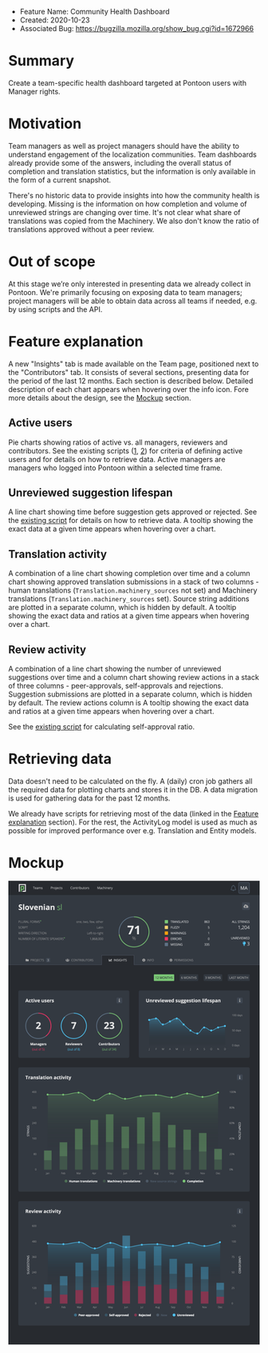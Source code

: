 - Feature Name: Community Health Dashboard
- Created: 2020-10-23
- Associated Bug: https://bugzilla.mozilla.org/show_bug.cgi?id=1672966

# Summary

Create a team-specific health dashboard targeted at Pontoon users with Manager rights.

# Motivation

Team managers as well as project managers should have the ability to understand engagement of the localization communities. Team dashboards already provide some of the answers, including the overall status of completion and translation statistics, but the information is only available in the form of a current snapshot.

There's no historic data to provide insights into how the community health is developing. Missing is the information on how completion and volume of unreviewed strings are changing over time. It's not clear what share of translations was copied from the Machinery. We also don't know the ratio of translations approved without a peer review.

# Out of scope

At this stage we’re only interested in presenting data we already collect in Pontoon. We're primarily focusing on exposing data to team managers; project managers will be able to obtain data across all teams if needed, e.g. by using scripts and the API.

# Feature explanation

A new "Insights" tab is made available on the Team page, positioned next to the "Contributors" tab. It consists of several sections, presenting data for the period of the last 12 months. Each section is described below. Detailed description of each chart appears when hovering over the info icon. Fore more details about the design, see the [Mockup](#mockup) section.

## Active users

Pie charts showing ratios of active vs. all managers, reviewers and contributors. See the existing scripts ([1](https://github.com/flodolo/scripts/blob/954fa85/pontoon/active_contributors.py), [2](https://github.com/flodolo/scripts/blob/954fa85/pontoon/list_reviewers_with_contribution_stats.py)) for criteria of defining active users and for details on how to retrieve data. Active managers are managers who logged into Pontoon within a selected time frame.

## Unreviewed suggestion lifespan

A line chart showing time before suggestion gets approved or rejected. See the [existing script](https://github.com/flodolo/scripts/blob/954fa85/pontoon/unreviewed_suggestions_lifespan.py) for details on how to retrieve data. A tooltip showing the exact data at a given time appears when hovering over a chart.

## Translation activity

A combination of a line chart showing completion over time and a column chart showing approved translation submissions in a stack of two columns - human translations (`Translation.machinery_sources` not set) and Machinery translations (`Translation.machinery_sources` set). Source string additions are plotted in a separate column, which is hidden by default. A tooltip showing the exact data and ratios at a given time appears when hovering over a chart.

## Review activity

A combination of a line chart showing the number of unreviewed suggestions over time and a column chart showing review actions in a stack of three columns - peer-approvals, self-approvals and rejections. Suggestion submissions are plotted in a separate column, which is hidden by default. The review actions column is A tooltip showing the exact data and ratios at a given time appears when hovering over a chart.

See the [existing script](https://github.com/flodolo/scripts/blob/954fa85/pontoon/self_approval_ratio.py) for calculating self-approval ratio.

# Retrieving data

Data doesn't need to be calculated on the fly. A (daily) cron job gathers all the required data for plotting charts and stores it in the DB. A data migration is used for gathering data for the past 12 months.

We already have scripts for retrieving most of the data (linked in the [Feature explanation](#feature-explanation) section). For the rest, the ActivityLog model is used as much as possible for improved performance over e.g. Translation and Entity models.

# Mockup

![](0108/mockup.png)
